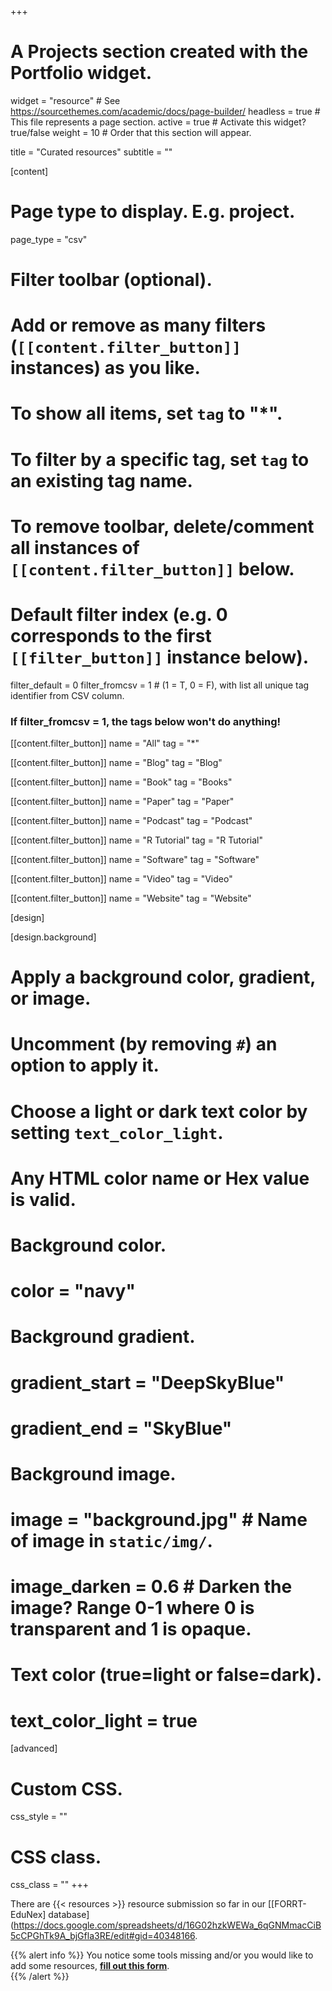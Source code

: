 +++
# A Projects section created with the Portfolio widget.
widget = "resource"  # See https://sourcethemes.com/academic/docs/page-builder/
headless = true  # This file represents a page section.
active = true  # Activate this widget? true/false
weight = 10 # Order that this section will appear.

title = "Curated resources"
subtitle = ""

[content]
  # Page type to display. E.g. project.
  page_type = "csv"
  
  # Filter toolbar (optional).
  # Add or remove as many filters (`[[content.filter_button]]` instances) as you like.
  # To show all items, set `tag` to "*".
  # To filter by a specific tag, set `tag` to an existing tag name.
  # To remove toolbar, delete/comment all instances of `[[content.filter_button]]` below.
  
  # Default filter index (e.g. 0 corresponds to the first `[[filter_button]]` instance below).
  filter_default = 0
  filter_fromcsv = 1 # (1 = T, 0 = F), with list all unique tag identifier from CSV column.

  ### If filter_fromcsv = 1, the tags below won't do anything!
  
  [[content.filter_button]]
    name = "All"
    tag = "*"
  
  [[content.filter_button]]
    name = "Blog"
    tag = "Blog"

  [[content.filter_button]]
    name = "Book"
    tag = "Books"  

  [[content.filter_button]]
    name = "Paper"
    tag = "Paper"

  [[content.filter_button]]
    name = "Podcast"
    tag = "Podcast"

  [[content.filter_button]]
    name = "R Tutorial"
    tag = "R Tutorial"

  [[content.filter_button]]
    name = "Software"
    tag = "Software"
  
  [[content.filter_button]]
    name = "Video"
    tag = "Video"

  [[content.filter_button]]
    name = "Website"
    tag = "Website"



[design]

[design.background]
  # Apply a background color, gradient, or image.
  #   Uncomment (by removing `#`) an option to apply it.
  #   Choose a light or dark text color by setting `text_color_light`.
  #   Any HTML color name or Hex value is valid.
  
  # Background color.
  # color = "navy"
  
  # Background gradient.
  # gradient_start = "DeepSkyBlue"
  # gradient_end = "SkyBlue"
  
  # Background image.
  # image = "background.jpg"  # Name of image in `static/img/`.
  # image_darken = 0.6  # Darken the image? Range 0-1 where 0 is transparent and 1 is opaque.

  # Text color (true=light or false=dark).
  # text_color_light = true  
  
[advanced]
 # Custom CSS. 
 css_style = ""
 
 # CSS class.
 css_class = ""
+++

There are {{< resources >}} resource submission so far in our [[FORRT-EduNex] database](https://docs.google.com/spreadsheets/d/16G02hzkWEWa_6qGNMmacCiB5cCPGhTk9A_bjGfla3RE/edit#gid=40348166.

{{% alert info %}}
You notice some tools missing and/or you would like to add some resources, **[fill out this form](#form)**.  
{{% /alert %}}